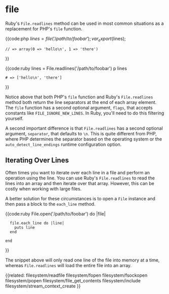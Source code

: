 # file

Ruby's `File.readlines` method can be used in most common situations as a
replacement for PHP's `file` function.

{{code:php
    $lines = file('/path/to/foobar');
    var_export($lines);

    // => array(0 => 'hello\n', 1 => 'there')
}}

{{code:ruby
    lines = File.readlines('/path/to/foobar')
    p lines

    # => ['hello\n', 'there']
}}

Notice above that both PHP's `file` function and Ruby's `File.readlines`
method both return the line separators at the end of each array element. The
`file` function has a second optional argument, `flags`, that accepts
constants like `FILE_IGNORE_NEW_LINES`. In Ruby, you'll need to do this
filtering yourself.

A second important difference is that `File.readlines` has a second optional
argument, `separator`, that defaults to `\n`. This is quite different from
PHP, where PHP determines the separator based on the operating system or the
`auto_detect_line_endings` runtime configuration option.

## Iterating Over Lines

Often times you want to iterate over each line in a file and perform an
operation using the line. You can use Ruby's `File.readlines` to read the
lines into an array and then iterate over that array. However, this can be
costly when working with large files.

A better solution for these circumstances is to open a `File` instance and
then pass a block to the `each_line` method.

{{code:ruby
    File.open('/path/to/foobar') do |file|
  
      file.each_line do |line|
        puts line
      end

    end
}}

The snippet above will only read one line of the file into memory at a time,
whereas `File.readlines` will load the entire file into an array.

{{related:
    filesystem/readfile
    filesystem/fopen
    filesystem/fsockopen
    filesystem/popen
    filesystem/file_get_contents
    filesystem/include
    filesystem/stream_context_create
}}
